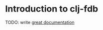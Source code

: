 # Introduction to clj-fdb

TODO: write [great documentation](http://jacobian.org/writing/what-to-write/)
